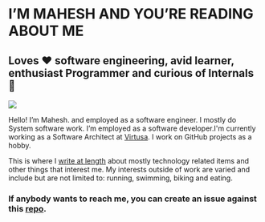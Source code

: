 # I’M MAHESH AND YOU’RE READING ABOUT ME

## Loves ❤️ software engineering, avid learner, enthusiast Programmer and curious of Internals 🔧

![](https://mahesh-maximus.github.io/img/IMG_8091.jpeg)

Hello! I’m Mahesh. and employed as a software engineer. I mostly do System software work.  I’m employed as a software developer.I'm currently working as a Software Architect at [Virtusa](https://www.virtusa.com). I work on GitHub projects as a hobby.

This is where I [write at length](https://mahesh-maximus.github.io/mahesh-maximus/blog-posts/index.html) about mostly technology related items and other things that interest me. My interests outside of work are varied and include but are not limited to: running, swimming, biking and eating.

### If anybody wants to reach me, you can create an issue against this [repo](https://github.com/mahesh-maximus/mahesh-maximus/issues).
